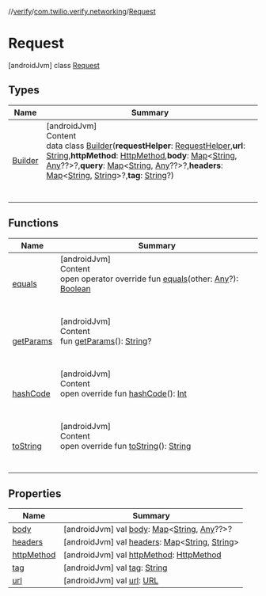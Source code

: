 //[verify](../../index.md)/[com.twilio.verify.networking](../index.md)/[Request](index.md)



# Request  
 [androidJvm] class [Request](index.md)   


## Types  
  
|  Name|  Summary| 
|---|---|
| [Builder](-builder/index.md)| [androidJvm]  <br>Content  <br>data class [Builder](-builder/index.md)(**requestHelper**: [RequestHelper](../-request-helper/index.md),**url**: [String](https://kotlinlang.org/api/latest/jvm/stdlib/kotlin/-string/index.html),**httpMethod**: [HttpMethod](../-http-method/index.md),**body**: [Map](https://kotlinlang.org/api/latest/jvm/stdlib/kotlin.collections/-map/index.html)<[String](https://kotlinlang.org/api/latest/jvm/stdlib/kotlin/-string/index.html), [Any](https://kotlinlang.org/api/latest/jvm/stdlib/kotlin/-any/index.html)??>?,**query**: [Map](https://kotlinlang.org/api/latest/jvm/stdlib/kotlin.collections/-map/index.html)<[String](https://kotlinlang.org/api/latest/jvm/stdlib/kotlin/-string/index.html), [Any](https://kotlinlang.org/api/latest/jvm/stdlib/kotlin/-any/index.html)??>?,**headers**: [Map](https://kotlinlang.org/api/latest/jvm/stdlib/kotlin.collections/-map/index.html)<[String](https://kotlinlang.org/api/latest/jvm/stdlib/kotlin/-string/index.html), [String](https://kotlinlang.org/api/latest/jvm/stdlib/kotlin/-string/index.html)>?,**tag**: [String](https://kotlinlang.org/api/latest/jvm/stdlib/kotlin/-string/index.html)?)  <br><br><br>


## Functions  
  
|  Name|  Summary| 
|---|---|
| [equals](https://kotlinlang.org/api/latest/jvm/stdlib/kotlin/-any/equals.html)| [androidJvm]  <br>Content  <br>open operator override fun [equals](https://kotlinlang.org/api/latest/jvm/stdlib/kotlin/-any/equals.html)(other: [Any](https://kotlinlang.org/api/latest/jvm/stdlib/kotlin/-any/index.html)?): [Boolean](https://kotlinlang.org/api/latest/jvm/stdlib/kotlin/-boolean/index.html)  <br><br><br>
| [getParams](get-params.md)| [androidJvm]  <br>Content  <br>fun [getParams](get-params.md)(): [String](https://kotlinlang.org/api/latest/jvm/stdlib/kotlin/-string/index.html)?  <br><br><br>
| [hashCode](https://kotlinlang.org/api/latest/jvm/stdlib/kotlin/-any/hash-code.html)| [androidJvm]  <br>Content  <br>open override fun [hashCode](https://kotlinlang.org/api/latest/jvm/stdlib/kotlin/-any/hash-code.html)(): [Int](https://kotlinlang.org/api/latest/jvm/stdlib/kotlin/-int/index.html)  <br><br><br>
| [toString](https://kotlinlang.org/api/latest/jvm/stdlib/kotlin/-any/to-string.html)| [androidJvm]  <br>Content  <br>open override fun [toString](https://kotlinlang.org/api/latest/jvm/stdlib/kotlin/-any/to-string.html)(): [String](https://kotlinlang.org/api/latest/jvm/stdlib/kotlin/-string/index.html)  <br><br><br>


## Properties  
  
|  Name|  Summary| 
|---|---|
| [body](index.md#com.twilio.verify.networking/Request/body/#/PointingToDeclaration/)|  [androidJvm] val [body](index.md#com.twilio.verify.networking/Request/body/#/PointingToDeclaration/): [Map](https://kotlinlang.org/api/latest/jvm/stdlib/kotlin.collections/-map/index.html)<[String](https://kotlinlang.org/api/latest/jvm/stdlib/kotlin/-string/index.html), [Any](https://kotlinlang.org/api/latest/jvm/stdlib/kotlin/-any/index.html)??>?   <br>
| [headers](index.md#com.twilio.verify.networking/Request/headers/#/PointingToDeclaration/)|  [androidJvm] val [headers](index.md#com.twilio.verify.networking/Request/headers/#/PointingToDeclaration/): [Map](https://kotlinlang.org/api/latest/jvm/stdlib/kotlin.collections/-map/index.html)<[String](https://kotlinlang.org/api/latest/jvm/stdlib/kotlin/-string/index.html), [String](https://kotlinlang.org/api/latest/jvm/stdlib/kotlin/-string/index.html)>   <br>
| [httpMethod](index.md#com.twilio.verify.networking/Request/httpMethod/#/PointingToDeclaration/)|  [androidJvm] val [httpMethod](index.md#com.twilio.verify.networking/Request/httpMethod/#/PointingToDeclaration/): [HttpMethod](../-http-method/index.md)   <br>
| [tag](index.md#com.twilio.verify.networking/Request/tag/#/PointingToDeclaration/)|  [androidJvm] val [tag](index.md#com.twilio.verify.networking/Request/tag/#/PointingToDeclaration/): [String](https://kotlinlang.org/api/latest/jvm/stdlib/kotlin/-string/index.html)   <br>
| [url](index.md#com.twilio.verify.networking/Request/url/#/PointingToDeclaration/)|  [androidJvm] val [url](index.md#com.twilio.verify.networking/Request/url/#/PointingToDeclaration/): [URL](https://developer.android.com/reference/java/net/URL.html)   <br>

